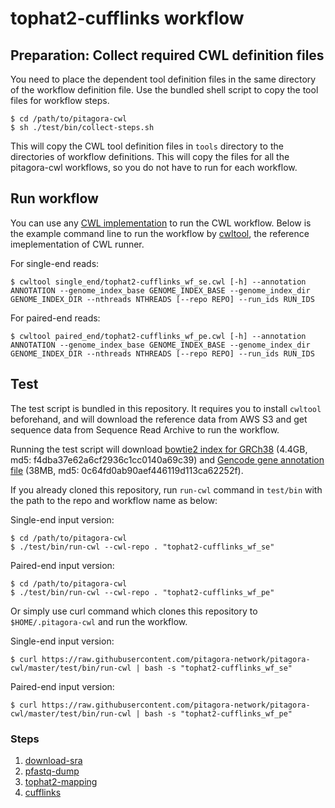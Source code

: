 # tophat2-cufflinks workflow

## Preparation: Collect required CWL definition files

You need to place the dependent tool definition files in the same directory of the workflow definition file. Use the bundled shell script to copy the tool files for workflow steps.

```
$ cd /path/to/pitagora-cwl
$ sh ./test/bin/collect-steps.sh
```

This will copy the CWL tool definition files in `tools` directory to the directories of workflow definitions. This will copy the files for all the pitagora-cwl workflows, so you do not have to run for each workflow.

## Run workflow

You can use any [CWL implementation](https://www.commonwl.org/#Implementations) to run the CWL workflow. Below is the example command line to run the workflow by [cwltool](https://github.com/common-workflow-language/cwltool/), the reference imeplementation of CWL runner.

For single-end reads:

```
$ cwltool single_end/tophat2-cufflinks_wf_se.cwl [-h] --annotation ANNOTATION --genome_index_base GENOME_INDEX_BASE --genome_index_dir GENOME_INDEX_DIR --nthreads NTHREADS [--repo REPO] --run_ids RUN_IDS
```

For paired-end reads:

```
$ cwltool paired_end/tophat2-cufflinks_wf_pe.cwl [-h] --annotation ANNOTATION --genome_index_base GENOME_INDEX_BASE --genome_index_dir GENOME_INDEX_DIR --nthreads NTHREADS [--repo REPO] --run_ids RUN_IDS
```

## Test

The test script is bundled in this repository. It requires you to install `cwltool` beforehand, and will download the reference data from AWS S3 and get sequence data from Sequence Read Archive to run the workflow.

Running the test script will download [bowtie2 index for GRCh38](https://s3.amazonaws.com/nig-reference/GRCh38/bowtie2_index/bowtie2_GRCh38.tar.gz) (4.4GB, md5: f4dba37e62a6cf2936c1cc0140a69c39) and [Gencode gene annotation file](https://s3.amazonaws.com/nig-reference/GRCh38/gencode_v28_annotation/gencode.v28.annotation.gtf.gz) (38MB, md5: 0c64fd0ab90aef446119d113ca62252f).

If you already cloned this repository, run `run-cwl` command in `test/bin` with the path to the repo and workflow name as below:

Single-end input version:

```
$ cd /path/to/pitagora-cwl
$ ./test/bin/run-cwl --cwl-repo . "tophat2-cufflinks_wf_se"
```

Paired-end input version:

```
$ cd /path/to/pitagora-cwl
$ ./test/bin/run-cwl --cwl-repo . "tophat2-cufflinks_wf_pe"
```

Or simply use curl command which clones this repository to `$HOME/.pitagora-cwl` and run the workflow.

Single-end input version:

```
$ curl https://raw.githubusercontent.com/pitagora-network/pitagora-cwl/master/test/bin/run-cwl | bash -s "tophat2-cufflinks_wf_se"
```

Paired-end input version:

```
$ curl https://raw.githubusercontent.com/pitagora-network/pitagora-cwl/master/test/bin/run-cwl | bash -s "tophat2-cufflinks_wf_pe"
```

### Steps

1. [download-sra](/tools/download-sra)
2. [pfastq-dump](/tools/pfastq-dump)
3. [tophat2-mapping](/tools/tophat2/mapping)
4. [cufflinks](/tools/cufflinks)
